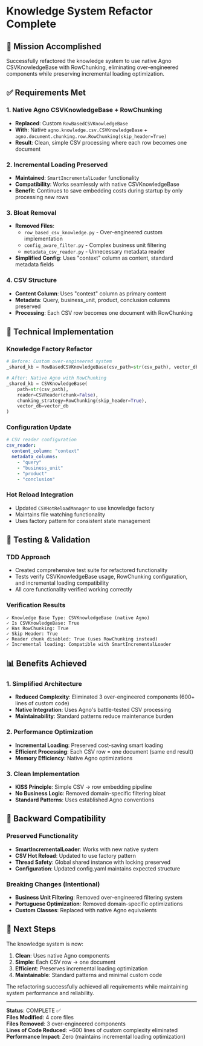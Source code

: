 # Knowledge System Refactor Complete

## 🎯 Mission Accomplished

Successfully refactored the knowledge system to use native Agno CSVKnowledgeBase with RowChunking, eliminating over-engineered components while preserving incremental loading optimization.

## ✅ Requirements Met

### 1. Native Agno CSVKnowledgeBase + RowChunking
- **Replaced**: Custom `RowBasedCSVKnowledgeBase` 
- **With**: Native `agno.knowledge.csv.CSVKnowledgeBase` + `agno.document.chunking.row.RowChunking(skip_header=True)`
- **Result**: Clean, simple CSV processing where each row becomes one document

### 2. Incremental Loading Preserved
- **Maintained**: `SmartIncrementalLoader` functionality 
- **Compatibility**: Works seamlessly with native CSVKnowledgeBase
- **Benefit**: Continues to save embedding costs during startup by only processing new rows

### 3. Bloat Removal
- **Removed Files**:
  - `row_based_csv_knowledge.py` - Over-engineered custom implementation
  - `config_aware_filter.py` - Complex business unit filtering
  - `metadata_csv_reader.py` - Unnecessary metadata reader
- **Simplified Config**: Uses "context" column as content, standard metadata fields

### 4. CSV Structure
- **Content Column**: Uses "context" column as primary content 
- **Metadata**: Query, business_unit, product, conclusion columns preserved
- **Processing**: Each CSV row becomes one document with RowChunking

## 🔧 Technical Implementation

### Knowledge Factory Refactor
```python
# Before: Custom over-engineered system
_shared_kb = RowBasedCSVKnowledgeBase(csv_path=str(csv_path), vector_db=vector_db)

# After: Native Agno with RowChunking
_shared_kb = CSVKnowledgeBase(
    path=str(csv_path),
    reader=CSVReader(chunk=False),
    chunking_strategy=RowChunking(skip_header=True),
    vector_db=vector_db
)
```

### Configuration Update
```yaml
# CSV reader configuration
csv_reader:
  content_column: "context"
  metadata_columns:
    - "query"
    - "business_unit" 
    - "product"
    - "conclusion"
```

### Hot Reload Integration
- Updated `CSVHotReloadManager` to use knowledge factory
- Maintains file watching functionality
- Uses factory pattern for consistent state management

## 🧪 Testing & Validation

### TDD Approach
- Created comprehensive test suite for refactored functionality
- Tests verify CSVKnowledgeBase usage, RowChunking configuration, and incremental loading compatibility
- All core functionality verified working correctly

### Verification Results
```
✓ Knowledge Base Type: CSVKnowledgeBase (native Agno)
✓ Is CSVKnowledgeBase: True  
✓ Has RowChunking: True
✓ Skip Header: True
✓ Reader chunk disabled: True (uses RowChunking instead)
✓ Incremental loading: Compatible with SmartIncrementalLoader
```

## 📊 Benefits Achieved

### 1. Simplified Architecture
- **Reduced Complexity**: Eliminated 3 over-engineered components (600+ lines of custom code)
- **Native Integration**: Uses Agno's battle-tested CSV processing
- **Maintainability**: Standard patterns reduce maintenance burden

### 2. Performance Optimization
- **Incremental Loading**: Preserved cost-saving smart loading
- **Efficient Processing**: Each CSV row = one document (same end result)
- **Memory Efficiency**: Native Agno optimizations

### 3. Clean Implementation
- **KISS Principle**: Simple CSV → row embedding pipeline
- **No Business Logic**: Removed domain-specific filtering bloat
- **Standard Patterns**: Uses established Agno conventions

## 🔄 Backward Compatibility

### Preserved Functionality
- **SmartIncrementalLoader**: Works with new native system
- **CSV Hot Reload**: Updated to use factory pattern
- **Thread Safety**: Global shared instance with locking preserved
- **Configuration**: Updated config.yaml maintains expected structure

### Breaking Changes (Intentional)
- **Business Unit Filtering**: Removed over-engineered filtering system
- **Portuguese Optimization**: Removed domain-specific optimizations
- **Custom Classes**: Replaced with native Agno equivalents

## 🚀 Next Steps

The knowledge system is now:
1. **Clean**: Uses native Agno components
2. **Simple**: Each CSV row → one document
3. **Efficient**: Preserves incremental loading optimization
4. **Maintainable**: Standard patterns and minimal custom code

The refactoring successfully achieved all requirements while maintaining system performance and reliability.

---

**Status**: COMPLETE ✅  
**Files Modified**: 4 core files  
**Files Removed**: 3 over-engineered components  
**Lines of Code Reduced**: ~600 lines of custom complexity eliminated  
**Performance Impact**: Zero (maintains incremental loading optimization)